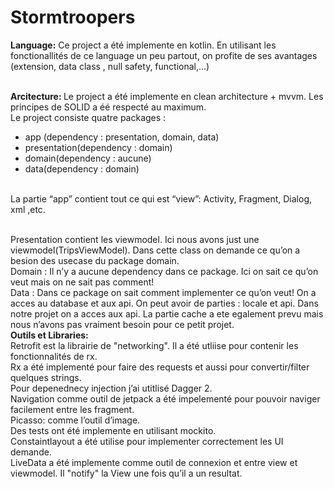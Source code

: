 # Stormtroopers

<b>Language:</b>
Ce project a été implemente en kotlin. En utilisant les fonctionallités de ce language un peu partout, on profite de ses avantages (extension, data class , null safety, functional,…)
<br><br>

<b>Arcitecture: </b>
Le project a été implemente en clean architecture + mvvm. Les principes de SOLID a éé respecté au maximum. 
<br>
Le project consiste quatre packages : 
- app (dependency : presentation, domain, data)
- presentation(dependency : domain)
- domain(dependency : aucune)
- data(dependency : domain)
<br>
La partie “app” contient tout ce qui est  “view”: Activity, Fragment, Dialog, xml ,etc.<br><br>

Presentation contient les viewmodel. Ici nous avons just une viewmodel(TripsViewModel). Dans cette class on demande ce qu’on a besion des usecase du package domain. 
<br>Domain : Il n’y a aucune dependency dans ce package. Ici on sait ce qu’on veut mais on ne sait pas comment!
<br>Data : Dans ce package on sait comment implementer ce qu’on veut! On a acces au database et aux api.
On peut avoir de parties : locale et api. Dans notre projet on a acces aux api. La partie cache a ete egalement prevu mais nous n’avons pas vraiment besoin pour ce petit projet.
<br><b>Outils et Libraries:</b>
<br>Retrofit est la librairie de "networking". Il a été utliise pour contenir les fonctionnalités de rx.
<br>Rx a été implementé pour faire des requests et aussi pour convertir/filter quelques strings.
<br>Pour depenednecy injection j’ai utitlisé Dagger 2.
<br>Navigation comme outil de jetpack a été impelementé pour pouvoir naviger facilement entre les fragment.
<br>Picasso: comme l’outil d’image.
<br>Des tests ont été implemente en utilisant mockito.
<br>Constaintlayout a été utilise pour implementer correctement les UI demande.
<br>LiveData a été implemente comme outil de connexion et entre view et viewmodel. Il "notify" la View une fois qu’il a un resultat.


